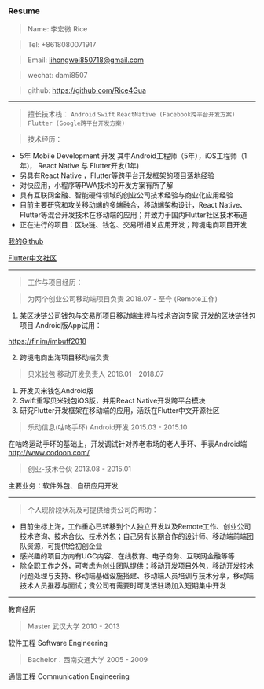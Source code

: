 ### Resume

> Name: 李宏微      Rice

> Tel: +8618080071917 

> Email:  lihongwei850718@gmail.com 

> wechat: dami8507 

> github: https://github.com/Rice4Gua

---

> 擅长技术栈：
`Android`  `Swift` 
`ReactNative (Facebook跨平台开发方案) ` 
`Flutter (Google跨平台开发方案)`

> 技术经历：
- 5年 Mobile Development 开发
其中Android工程师（5年），iOS工程师（1年)， React Native 与 Flutter开发(1年)
- 另具有React Native ，Flutter等跨平台开发框架的项目落地经验
- 对快应用，小程序等PWA技术的开发方案有所了解
- 具有互联网金融、智能硬件领域的创业公司技术经验与商业化应用经验
- 目前主要研究和攻关移动端的多端融合，移动端架构设计，React Native、Flutter等混合开发技术在移动端的应用；并致力于国内Flutter社区技术布道
- 正在进行的项目：区块链、钱包、交易所相关应用开发；跨境电商项目开发

[我的Github](https://github.com/Rice4Gua)

[Flutter中文社区](http://flutter-dev.cn/)

---

>工作与项目经历：

> 为两个创业公司移动端项目负责
2018.07 - 至今 (Remote工作)
1. 某区块链公司钱包与交易所项目移动端主程与技术咨询专家
开发的区块链钱包项目 Android版App试用：

https://fir.im/imbuff2018

2. 跨境电商出海项目移动端负责

> 贝米钱包  移动开发负责人
2016.01 - 2018.07
1. 开发贝米钱包Android版
2. Swift重写贝米钱包iOS版，并用React Native开发跨平台模块
3. 研究Flutter开发框架在移动端的应用，活跃在Flutter中文开源社区


> 乐动信息(咕咚手环)
Android开发
2015.03 - 2015.10

在咕咚运动手环的基础上，开发调试针对养老市场的老人手环、手表Android端
http://www.codoon.com/


> 创业-技术合伙
2013.08 - 2015.01

主要业务：软件外包、自研应用开发

---

> 个人现阶段状况及可提供给贵公司的帮助：
- 目前坐标上海，工作重心已转移到个人独立开发以及Remote工作、创业公司技术咨询、技术合伙、技术外包；自己另有长期合作的设计师、移动端前端团队资源，可提供给初创企业
- 感兴趣的项目方向有UGC内容、在线教育、电子商务、互联网金融等等
- 除全职工作之外，可考虑为创业团队提供：移动开发项目外包，移动开发技术问题处理与支持、移动端基础设施搭建、移动端人员培训与技术分享，移动端技术人员推荐与面试；贵公司有需要时可灵活驻场加入短期集中开发

---

教育经历

> Master 武汉大学 2010 - 2013

软件工程 Software Engineering

> Bachelor：西南交通大学 2005 - 2009

通信工程 Communication Engineering
